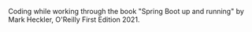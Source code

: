 Coding while working through the book "Spring Boot up and running" by Mark Heckler, O'Reilly First Edition 2021.